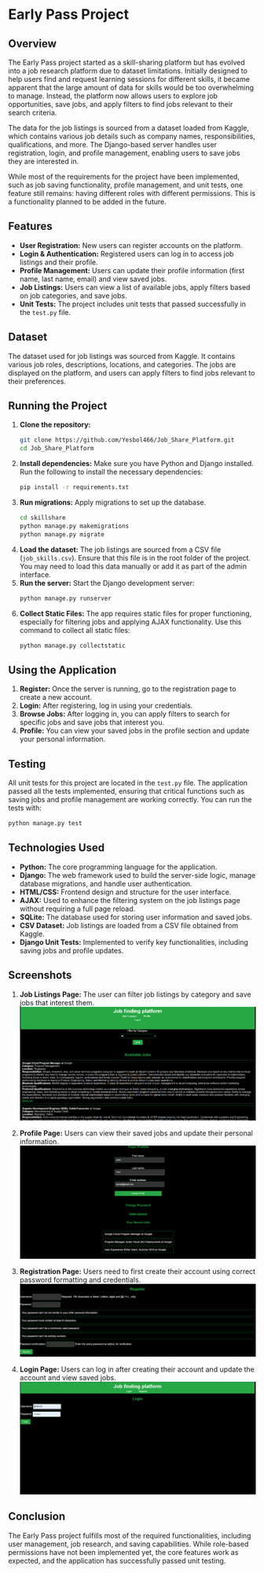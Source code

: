 # Early Pass Project

## Overview
The Early Pass project started as a skill-sharing platform but has evolved into a job research platform due to dataset limitations. Initially designed to help users find and request learning sessions for different skills, it became apparent that the large amount of data for skills would be too overwhelming to manage. Instead, the platform now allows users to explore job opportunities, save jobs, and apply filters to find jobs relevant to their search criteria.

The data for the job listings is sourced from a dataset loaded from Kaggle, which contains various job details such as company names, responsibilities, qualifications, and more. The Django-based server handles user registration, login, and profile management, enabling users to save jobs they are interested in.

While most of the requirements for the project have been implemented, such as job saving functionality, profile management, and unit tests, one feature still remains: having different roles with different permissions. This is a functionality planned to be added in the future.

## Features
- **User Registration:** New users can register accounts on the platform.
- **Login & Authentication:** Registered users can log in to access job listings and their profile.
- **Profile Management:** Users can update their profile information (first name, last name, email) and view saved jobs.
- **Job Listings:** Users can view a list of available jobs, apply filters based on job categories, and save jobs.
- **Unit Tests:** The project includes unit tests that passed successfully in the `test.py` file.

## Dataset
The dataset used for job listings was sourced from Kaggle. It contains various job roles, descriptions, locations, and categories. The jobs are displayed on the platform, and users can apply filters to find jobs relevant to their preferences.

## Running the Project
1. **Clone the repository:**
    ```bash
    git clone https://github.com/Yesbol466/Job_Share_Platform.git
    cd Job_Share_Platform
   
    ```
2. **Install dependencies:** Make sure you have Python and Django installed. Run the following to install the necessary dependencies:
    ```bash
    pip install -r requirements.txt
    ```
3. **Run migrations:** Apply migrations to set up the database.
    ```bash
    cd skillshare
    python manage.py makemigrations
    python manage.py migrate
    ```
4. **Load the dataset:** The job listings are sourced from a CSV file (`job_skills.csv`). Ensure that this file is in the root folder of the project. You may need to load this data manually or add it as part of the admin interface.
5. **Run the server:** Start the Django development server:
    ```bash
    python manage.py runserver
    ```
6. **Collect Static Files:** The app requires static files for proper functioning, especially for filtering jobs and applying AJAX functionality. Use this command to collect all static files:
    ```bash
    python manage.py collectstatic
    ```

## Using the Application
1. **Register:** Once the server is running, go to the registration page to create a new account.
2. **Login:** After registering, log in using your credentials.
3. **Browse Jobs:** After logging in, you can apply filters to search for specific jobs and save jobs that interest you.
4. **Profile:** You can view your saved jobs in the profile section and update your personal information.

## Testing
All unit tests for this project are located in the `test.py` file. The application passed all the tests implemented, ensuring that critical functions such as saving jobs and profile management are working correctly. You can run the tests with:
```bash
python manage.py test
```
## Technologies Used
- **Python:** The core programming language for the application.
- **Django:** The web framework used to build the server-side logic, manage database migrations, and handle user authentication.
- **HTML/CSS:** Frontend design and structure for the user interface.
- **AJAX:** Used to enhance the filtering system on the job listings page without requiring a full page reload.
- **SQLite:** The database used for storing user information and saved jobs.
- **CSV Dataset:** Job listings are loaded from a CSV file obtained from Kaggle.
- **Django Unit Tests:** Implemented to verify key functionalities, including saving jobs and profile updates.

## Screenshots
1. **Job Listings Page:** The user can filter job listings by category and save jobs that interest them.
   ![Job Listings Page](https://github.com/Yesbol466/Job_Share_Platform/blob/master/skillshare/job_page_screenshot.png)

2. **Profile Page:** Users can view their saved jobs and update their personal information.
   ![Profile Page](https://github.com/Yesbol466/Job_Share_Platform/blob/master/skillshare/profile%20screenshot.png)

3. **Registration Page:** Users need to first create their account using correct password formatting and credentials.
   ![Registration Page](https://github.com/Yesbol466/Job_Share_Platform/blob/master/skillshare/register%20screenshot.png)

4. **Login Page:** Users can log in after creating their account and update the account and view saved jobs.
   ![Login Page](https://github.com/Yesbol466/Job_Share_Platform/blob/master/skillshare/login%20screenshot.png)

## Conclusion
The Early Pass project fulfills most of the required functionalities, including user management, job research, and saving capabilities. While role-based permissions have not been implemented yet, the core features work as expected, and the application has successfully passed unit testing.
